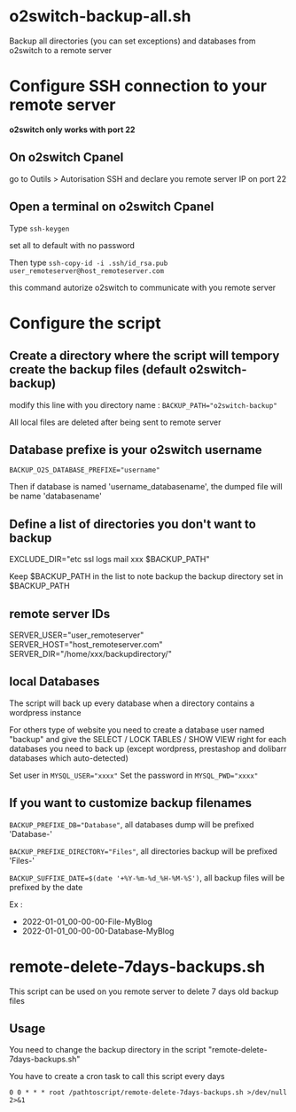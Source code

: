 # o2switch-backup-all.sh
Backup all directories (you can set exceptions) and databases from o2switch to a remote server

# Configure SSH connection to your remote server
**o2switch only works with port 22**

## On o2switch Cpanel 
go to Outils > Autorisation SSH and declare you remote server IP on port 22

## Open a terminal on o2switch Cpanel
Type `ssh-keygen`

set all to default with no password

Then type `ssh-copy-id -i .ssh/id_rsa.pub user_remoteserver@host_remoteserver.com`

this command autorize o2switch to communicate with you remote server

# Configure the script
## Create a directory where the script will tempory create the backup files (default o2switch-backup)
modify this line with you directory name : `BACKUP_PATH="o2switch-backup"`

All local files are deleted after being sent to remote server

## Database prefixe is your o2switch username
`BACKUP_O2S_DATABASE_PREFIXE="username"`

Then if database is named 'username_databasename', the dumped file will be name 'databasename'

## Define a list of directories you don't want to backup
EXCLUDE_DIR="etc ssl logs mail xxx $BACKUP_PATH"

Keep $BACKUP_PATH in the list to note backup the backup directory set in $BACKUP_PATH

## remote server IDs
SERVER_USER="user_remoteserver"
SERVER_HOST="host_remoteserver.com"
SERVER_DIR="/home/xxx/backupdirectory/"

## local Databases
The script will back up every database when a directory contains a  wordpress instance

For others type of website you need to create a database user named "backup" and give the SELECT / LOCK TABLES / SHOW VIEW right for each databases you need to back up (except wordpress, prestashop and dolibarr databases which auto-detected)

Set user in `MYSQL_USER="xxxx"`
Set the password in `MYSQL_PWD="xxxx"`

## If you want to customize backup filenames
`BACKUP_PREFIXE_DB="Database"`, all databases dump will be prefixed 'Database-'

`BACKUP_PREFIXE_DIRECTORY="Files"`, all directories backup will be prefixed 'Files-'

`BACKUP_SUFFIXE_DATE=$(date '+%Y-%m-%d_%H-%M-%S')`, all backup files will be prefixed by the date

Ex : 
- 2022-01-01_00-00-00-File-MyBlog
- 2022-01-01_00-00-00-Database-MyBlog


# remote-delete-7days-backups.sh
This script can be used on you remote server to delete 7 days old backup files

## Usage
You need to change the backup directory in the script "remote-delete-7days-backups.sh"

You have to create a cron task to call this script every days

`0 0 * * * root /pathtoscript/remote-delete-7days-backups.sh >/dev/null 2>&1`




